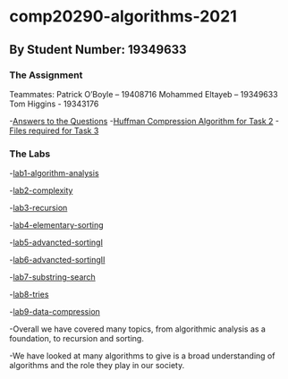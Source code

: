 # comp20290-algorithms-2021
## By Student Number: 19349633

### The Assignment
Teammates:
Patrick O’Boyle – 19408716
Mohammed Eltayeb – 19349633
Tom Higgins - 19343176

-[Answers to the Questions](https://github.com/CompAlgorithms/algorithms20290-2021-repository-mohelt/blob/main/compression-assignment/Compression%20Assignment%20Answers.pdf)
-[Huffman Compression Algorithm for Task 2](https://github.com/CompAlgorithms/algorithms20290-2021-repository-mohelt/blob/main/compression-assignment/HuffmanCompression.java)
-[Files required for Task 3](https://github.com/CompAlgorithms/algorithms20290-2021-repository-mohelt/tree/main/compression-assignment/Compressed%20and%20Decompressed%20Files)

### The Labs
-[lab1-algorithm-analysis](https://github.com/CompAlgorithms/algorithms20290-2021-repository-mohelt/tree/main/wk2-algorithm-analysis)

-[lab2-complexity](https://github.com/CompAlgorithms/algorithms20290-2021-repository-mohelt/tree/main/wk3-complexity-analysis)

-[lab3-recursion](https://github.com/CompAlgorithms/algorithms20290-2021-repository-mohelt/tree/main/wk4-recursion-analysis)

-[lab4-elementary-sorting](https://github.com/CompAlgorithms/algorithms20290-2021-repository-mohelt/tree/main/wk5-elementary-sorting)

-[lab5-advancted-sortingI](https://github.com/CompAlgorithms/algorithms20290-2021-repository-mohelt/tree/main/wk6-advanced-sorting-algorithms-MergeSort)

-[lab6-advancted-sortingII](https://github.com/CompAlgorithms/algorithms20290-2021-repository-mohelt/tree/main/wk7-advanced-sorting-algorithms-QuickSort)

-[lab7-substring-search](https://github.com/CompAlgorithms/algorithms20290-2021-repository-mohelt/tree/main/wk8-searching-algorithms)

-[lab8-tries](https://github.com/CompAlgorithms/algorithms20290-2021-repository-mohelt/tree/main/wk9-tries)

-[lab9-data-compression](https://github.com/CompAlgorithms/algorithms20290-2021-repository-mohelt/tree/main/wk10-data-compression)


-Overall we have covered many topics, from algorithmic analysis as a foundation, to recursion and sorting.

-We have looked at many algorithms to give is a broad understanding of algorithms and the role they play in our society.
